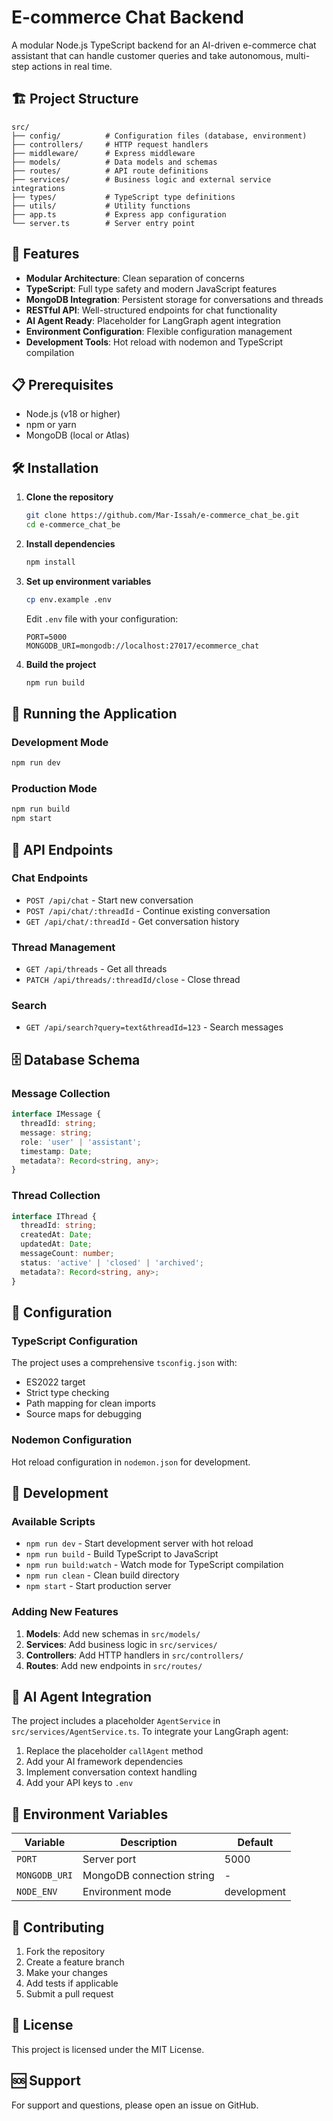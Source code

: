 # E-commerce Chat Backend

A modular Node.js TypeScript backend for an AI-driven e-commerce chat assistant that can handle customer queries and take autonomous, multi-step actions in real time.

## 🏗️ Project Structure

```
src/
├── config/          # Configuration files (database, environment)
├── controllers/     # HTTP request handlers
├── middleware/      # Express middleware
├── models/          # Data models and schemas
├── routes/          # API route definitions
├── services/        # Business logic and external service integrations
├── types/           # TypeScript type definitions
├── utils/           # Utility functions
├── app.ts           # Express app configuration
└── server.ts        # Server entry point
```

## 🚀 Features

- **Modular Architecture**: Clean separation of concerns
- **TypeScript**: Full type safety and modern JavaScript features
- **MongoDB Integration**: Persistent storage for conversations and threads
- **RESTful API**: Well-structured endpoints for chat functionality
- **AI Agent Ready**: Placeholder for LangGraph agent integration
- **Environment Configuration**: Flexible configuration management
- **Development Tools**: Hot reload with nodemon and TypeScript compilation

## 📋 Prerequisites

- Node.js (v18 or higher)
- npm or yarn
- MongoDB (local or Atlas)

## 🛠️ Installation

1. **Clone the repository**

   ```bash
   git clone https://github.com/Mar-Issah/e-commerce_chat_be.git
   cd e-commerce_chat_be
   ```

2. **Install dependencies**

   ```bash
   npm install
   ```

3. **Set up environment variables**

   ```bash
   cp env.example .env
   ```

   Edit `.env` file with your configuration:

   ```env
   PORT=5000
   MONGODB_URI=mongodb://localhost:27017/ecommerce_chat
   ```

4. **Build the project**
   ```bash
   npm run build
   ```

## 🚀 Running the Application

### Development Mode

```bash
npm run dev
```

### Production Mode

```bash
npm run build
npm start
```

## 📡 API Endpoints

### Chat Endpoints

- `POST /api/chat` - Start new conversation
- `POST /api/chat/:threadId` - Continue existing conversation
- `GET /api/chat/:threadId` - Get conversation history

### Thread Management

- `GET /api/threads` - Get all threads
- `PATCH /api/threads/:threadId/close` - Close thread

### Search

- `GET /api/search?query=text&threadId=123` - Search messages

## 🗄️ Database Schema

### Message Collection

```typescript
interface IMessage {
  threadId: string;
  message: string;
  role: 'user' | 'assistant';
  timestamp: Date;
  metadata?: Record<string, any>;
}
```

### Thread Collection

```typescript
interface IThread {
  threadId: string;
  createdAt: Date;
  updatedAt: Date;
  messageCount: number;
  status: 'active' | 'closed' | 'archived';
  metadata?: Record<string, any>;
}
```

## 🔧 Configuration

### TypeScript Configuration

The project uses a comprehensive `tsconfig.json` with:

- ES2022 target
- Strict type checking
- Path mapping for clean imports
- Source maps for debugging

### Nodemon Configuration

Hot reload configuration in `nodemon.json` for development.

## 🧪 Development

### Available Scripts

- `npm run dev` - Start development server with hot reload
- `npm run build` - Build TypeScript to JavaScript
- `npm run build:watch` - Watch mode for TypeScript compilation
- `npm run clean` - Clean build directory
- `npm start` - Start production server

### Adding New Features

1. **Models**: Add new schemas in `src/models/`
2. **Services**: Add business logic in `src/services/`
3. **Controllers**: Add HTTP handlers in `src/controllers/`
4. **Routes**: Add new endpoints in `src/routes/`

## 🤖 AI Agent Integration

The project includes a placeholder `AgentService` in `src/services/AgentService.ts`. To integrate your LangGraph agent:

1. Replace the placeholder `callAgent` method
2. Add your AI framework dependencies
3. Implement conversation context handling
4. Add your API keys to `.env`

## 📝 Environment Variables

| Variable      | Description               | Default     |
| ------------- | ------------------------- | ----------- |
| `PORT`        | Server port               | 5000        |
| `MONGODB_URI` | MongoDB connection string | -           |
| `NODE_ENV`    | Environment mode          | development |

## 🤝 Contributing

1. Fork the repository
2. Create a feature branch
3. Make your changes
4. Add tests if applicable
5. Submit a pull request

## 📄 License

This project is licensed under the MIT License.

## 🆘 Support

For support and questions, please open an issue on GitHub.

